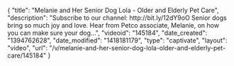 {
    "title": "Melanie and Her Senior Dog Lola - Older and Elderly Pet Care",
    "description": "Subscribe to our channel: http:\/\/bit.ly\/12dY9oO Senior dogs bring so much joy and love. Hear from Petco associate, Melanie, on how you can make sure your dog...",
    "videoid": "145184",
    "date_created": "1394762628",
    "date_modified": "1418181179",
    "type": "captivate",
    "layout": "video",
    "url": "\/v\/melanie-and-her-senior-dog-lola-older-and-elderly-pet-care\/145184"
}